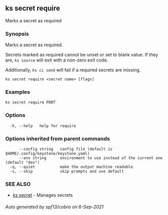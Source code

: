 ## ks secret require

Marks a secret as required

### Synopsis

Marks a secret as required.

Secrets marked as required cannot be unset or set to blank value.
If they are, `ks source` will exit with a non-zero exit code.

Additionally, `ks ci send` will fail if a required secrets are missing.


```
ks secret require <secret name> [flags]
```

### Examples

```
ks secret require PORT
```

### Options

```
  -h, --help   help for require
```

### Options inherited from parent commands

```
      --config string   config file (default is $HOME/.config/keystone/keystone.yaml)
      --env string      environment to use instead of the current one (default "dev")
  -q, --quiet           make the output machine readable
  -s, --skip            skip prompts and use default
```

### SEE ALSO

* [ks secret](ks_secret.md)	 - Manages secrets

###### Auto generated by spf13/cobra on 6-Sep-2021
